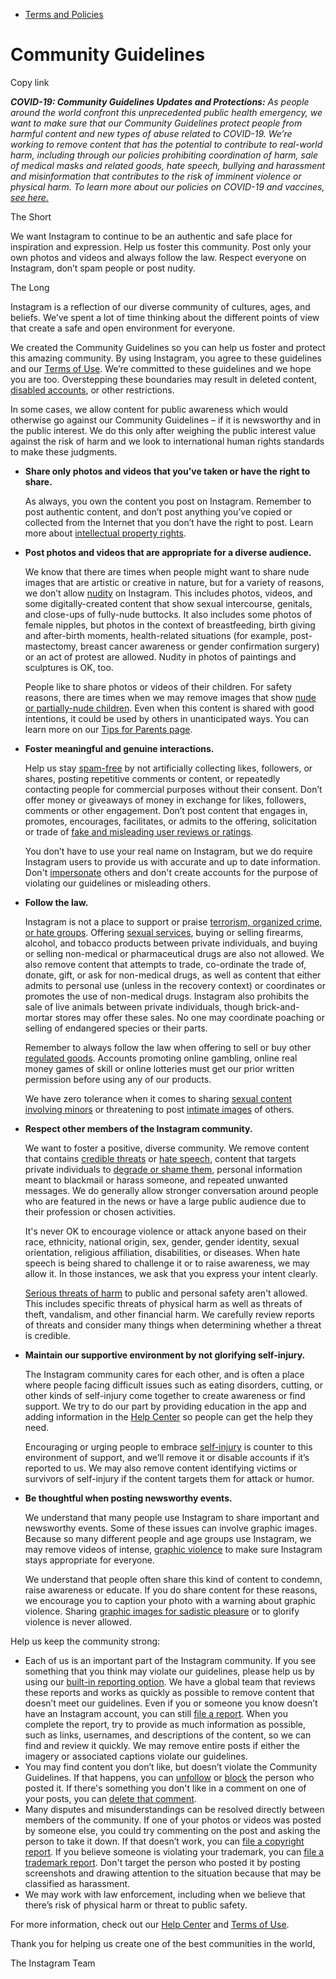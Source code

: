 *   [Terms and Policies](https://help.instagram.com/1417489251945243/?helpref=breadcrumb)

Community Guidelines
====================

Copy link

_**COVID-19: Community Guidelines Updates and Protections:** As people around the world confront this unprecedented public health emergency, we want to make sure that our Community Guidelines protect people from harmful content and new types of abuse related to COVID-19. We’re working to remove content that has the potential to contribute to real-world harm, including through our policies prohibiting coordination of harm, sale of medical masks and related goods, hate speech, bullying and harassment and misinformation that contributes to the risk of imminent violence or physical harm. To learn more about our policies on COVID-19 and vaccines, [see here.](https://help.instagram.com/697825587576762?helpref=faq_content)_

The Short

We want Instagram to continue to be an authentic and safe place for inspiration and expression. Help us foster this community. Post only your own photos and videos and always follow the law. Respect everyone on Instagram, don’t spam people or post nudity.

The Long

Instagram is a reflection of our diverse community of cultures, ages, and beliefs. We’ve spent a lot of time thinking about the different points of view that create a safe and open environment for everyone.

We created the Community Guidelines so you can help us foster and protect this amazing community. By using Instagram, you agree to these guidelines and our [Terms of Use](https://www.instagram.com/legal/terms). We’re committed to these guidelines and we hope you are too. Overstepping these boundaries may result in deleted content, [disabled accounts](https://help.instagram.com/366993040048856?helpref=faq_content), or other restrictions.

In some cases, we allow content for public awareness which would otherwise go against our Community Guidelines – if it is newsworthy and in the public interest. We do this only after weighing the public interest value against the risk of harm and we look to international human rights standards to make these judgments.

*   **Share only photos and videos that you’ve taken or have the right to share.**
    
    As always, you own the content you post on Instagram. Remember to post authentic content, and don’t post anything you’ve copied or collected from the Internet that you don’t have the right to post. Learn more about [intellectual property rights](https://help.instagram.com/126382350847838?helpref=faq_content).
    
*   **Post photos and videos that are appropriate for a diverse audience.**
    
    We know that there are times when people might want to share nude images that are artistic or creative in nature, but for a variety of reasons, we don’t allow [nudity](https://l.instagram.com/?u=https%3A%2F%2Fwww.facebook.com%2Fcommunitystandards%2Fadult_nudity_sexual_activity&e=AT2RqtQnx7OOO__FjuLW-hmhvIXtRaA0S1QU93PAAB4u_mmXAQvW0OUOyM6U-YW2h3og_80HPWEaUtoI8AgE6tGzV7YbmYqwUJ3uFel6hPkeJY8Lpbx0nw1HbmdhgRXLXqmV3wWyoo-N7uAN23fKVcVuGW317PBtt6rFYA) on Instagram. This includes photos, videos, and some digitally-created content that show sexual intercourse, genitals, and close-ups of fully-nude buttocks. It also includes some photos of female nipples, but photos in the context of breastfeeding, birth giving and after-birth moments, health-related situations (for example, post-mastectomy, breast cancer awareness or gender confirmation surgery) or an act of protest are allowed. Nudity in photos of paintings and sculptures is OK, too.
    
    People like to share photos or videos of their children. For safety reasons, there are times when we may remove images that show [nude or partially-nude children](https://l.instagram.com/?u=https%3A%2F%2Fwww.facebook.com%2Fcommunitystandards%2Fchild_nudity_sexual_exploitation&e=AT2RqtQnx7OOO__FjuLW-hmhvIXtRaA0S1QU93PAAB4u_mmXAQvW0OUOyM6U-YW2h3og_80HPWEaUtoI8AgE6tGzV7YbmYqwUJ3uFel6hPkeJY8Lpbx0nw1HbmdhgRXLXqmV3wWyoo-N7uAN23fKVcVuGW317PBtt6rFYA). Even when this content is shared with good intentions, it could be used by others in unanticipated ways. You can learn more on our [Tips for Parents page](https://help.instagram.com/154475974694511/?helpref=faq_content).
    
*   **Foster meaningful and genuine interactions.**
    
    Help us stay [spam-free](https://l.instagram.com/?u=https%3A%2F%2Fwww.facebook.com%2Fcommunitystandards%2Fspam&e=AT2RqtQnx7OOO__FjuLW-hmhvIXtRaA0S1QU93PAAB4u_mmXAQvW0OUOyM6U-YW2h3og_80HPWEaUtoI8AgE6tGzV7YbmYqwUJ3uFel6hPkeJY8Lpbx0nw1HbmdhgRXLXqmV3wWyoo-N7uAN23fKVcVuGW317PBtt6rFYA) by not artificially collecting likes, followers, or shares, posting repetitive comments or content, or repeatedly contacting people for commercial purposes without their consent. Don’t offer money or giveaways of money in exchange for likes, followers, comments or other engagement. Don’t post content that engages in, promotes, encourages, facilitates, or admits to the offering, solicitation or trade of [fake and misleading user reviews or ratings](https://l.instagram.com/?u=https%3A%2F%2Fwww.facebook.com%2Fcommunitystandards%2Ffraud_deception&e=AT2RqtQnx7OOO__FjuLW-hmhvIXtRaA0S1QU93PAAB4u_mmXAQvW0OUOyM6U-YW2h3og_80HPWEaUtoI8AgE6tGzV7YbmYqwUJ3uFel6hPkeJY8Lpbx0nw1HbmdhgRXLXqmV3wWyoo-N7uAN23fKVcVuGW317PBtt6rFYA).
    
    You don’t have to use your real name on Instagram, but we do require Instagram users to provide us with accurate and up to date information. Don't [impersonate](https://l.instagram.com/?u=https%3A%2F%2Fwww.facebook.com%2Fcommunitystandards%2Fmisrepresentation&e=AT2RqtQnx7OOO__FjuLW-hmhvIXtRaA0S1QU93PAAB4u_mmXAQvW0OUOyM6U-YW2h3og_80HPWEaUtoI8AgE6tGzV7YbmYqwUJ3uFel6hPkeJY8Lpbx0nw1HbmdhgRXLXqmV3wWyoo-N7uAN23fKVcVuGW317PBtt6rFYA) others and don't create accounts for the purpose of violating our guidelines or misleading others.
    
*   **Follow the law.**
    
    Instagram is not a place to support or praise [terrorism, organized crime, or hate groups](https://l.instagram.com/?u=https%3A%2F%2Fwww.facebook.com%2Fcommunitystandards%2Fdangerous_individuals_organizations&e=AT2RqtQnx7OOO__FjuLW-hmhvIXtRaA0S1QU93PAAB4u_mmXAQvW0OUOyM6U-YW2h3og_80HPWEaUtoI8AgE6tGzV7YbmYqwUJ3uFel6hPkeJY8Lpbx0nw1HbmdhgRXLXqmV3wWyoo-N7uAN23fKVcVuGW317PBtt6rFYA). Offering [sexual services](https://l.instagram.com/?u=https%3A%2F%2Fwww.facebook.com%2Fcommunitystandards%2Fsexual_solicitation&e=AT2RqtQnx7OOO__FjuLW-hmhvIXtRaA0S1QU93PAAB4u_mmXAQvW0OUOyM6U-YW2h3og_80HPWEaUtoI8AgE6tGzV7YbmYqwUJ3uFel6hPkeJY8Lpbx0nw1HbmdhgRXLXqmV3wWyoo-N7uAN23fKVcVuGW317PBtt6rFYA), buying or selling firearms, alcohol, and tobacco products between private individuals, and buying or selling non-medical or pharmaceutical drugs are also not allowed. We also remove content that attempts to trade, co-ordinate the trade of, donate, gift, or ask for non-medical drugs, as well as content that either admits to personal use (unless in the recovery context) or coordinates or promotes the use of non-medical drugs. Instagram also prohibits the sale of live animals between private individuals, though brick-and-mortar stores may offer these sales. No one may coordinate poaching or selling of endangered species or their parts.
    
    Remember to always follow the law when offering to sell or buy other [regulated goods](https://l.instagram.com/?u=https%3A%2F%2Fwww.facebook.com%2Fcommunitystandards%2Fregulated_goods&e=AT2RqtQnx7OOO__FjuLW-hmhvIXtRaA0S1QU93PAAB4u_mmXAQvW0OUOyM6U-YW2h3og_80HPWEaUtoI8AgE6tGzV7YbmYqwUJ3uFel6hPkeJY8Lpbx0nw1HbmdhgRXLXqmV3wWyoo-N7uAN23fKVcVuGW317PBtt6rFYA). Accounts promoting online gambling, online real money games of skill or online lotteries must get our prior written permission before using any of our products.
    
    We have zero tolerance when it comes to sharing [sexual content involving minors](https://l.instagram.com/?u=https%3A%2F%2Fwww.facebook.com%2Fcommunitystandards%2Fchild_nudity_sexual_exploitation&e=AT2RqtQnx7OOO__FjuLW-hmhvIXtRaA0S1QU93PAAB4u_mmXAQvW0OUOyM6U-YW2h3og_80HPWEaUtoI8AgE6tGzV7YbmYqwUJ3uFel6hPkeJY8Lpbx0nw1HbmdhgRXLXqmV3wWyoo-N7uAN23fKVcVuGW317PBtt6rFYA) or threatening to post [intimate images](https://l.instagram.com/?u=https%3A%2F%2Fwww.facebook.com%2Fcommunitystandards%2Fsexual_exploitation_adults&e=AT2RqtQnx7OOO__FjuLW-hmhvIXtRaA0S1QU93PAAB4u_mmXAQvW0OUOyM6U-YW2h3og_80HPWEaUtoI8AgE6tGzV7YbmYqwUJ3uFel6hPkeJY8Lpbx0nw1HbmdhgRXLXqmV3wWyoo-N7uAN23fKVcVuGW317PBtt6rFYA) of others.
    
*   **Respect other members of the Instagram community.**
    
    We want to foster a positive, diverse community. We remove content that contains [credible threats](https://l.instagram.com/?u=https%3A%2F%2Fwww.facebook.com%2Fcommunitystandards%2Fcredible_violence&e=AT2RqtQnx7OOO__FjuLW-hmhvIXtRaA0S1QU93PAAB4u_mmXAQvW0OUOyM6U-YW2h3og_80HPWEaUtoI8AgE6tGzV7YbmYqwUJ3uFel6hPkeJY8Lpbx0nw1HbmdhgRXLXqmV3wWyoo-N7uAN23fKVcVuGW317PBtt6rFYA) or [hate speech](https://l.instagram.com/?u=https%3A%2F%2Fwww.facebook.com%2Fcommunitystandards%2Fhate_speech&e=AT2RqtQnx7OOO__FjuLW-hmhvIXtRaA0S1QU93PAAB4u_mmXAQvW0OUOyM6U-YW2h3og_80HPWEaUtoI8AgE6tGzV7YbmYqwUJ3uFel6hPkeJY8Lpbx0nw1HbmdhgRXLXqmV3wWyoo-N7uAN23fKVcVuGW317PBtt6rFYA), content that targets private individuals to [degrade or shame them](https://l.instagram.com/?u=https%3A%2F%2Fwww.facebook.com%2Fcommunitystandards%2Fbullying&e=AT2RqtQnx7OOO__FjuLW-hmhvIXtRaA0S1QU93PAAB4u_mmXAQvW0OUOyM6U-YW2h3og_80HPWEaUtoI8AgE6tGzV7YbmYqwUJ3uFel6hPkeJY8Lpbx0nw1HbmdhgRXLXqmV3wWyoo-N7uAN23fKVcVuGW317PBtt6rFYA), personal information meant to blackmail or harass someone, and repeated unwanted messages. We do generally allow stronger conversation around people who are featured in the news or have a large public audience due to their profession or chosen activities.
    
    It's never OK to encourage violence or attack anyone based on their race, ethnicity, national origin, sex, gender, gender identity, sexual orientation, religious affiliation, disabilities, or diseases. When hate speech is being shared to challenge it or to raise awareness, we may allow it. In those instances, we ask that you express your intent clearly.
    
    [Serious threats of harm](https://l.instagram.com/?u=https%3A%2F%2Fwww.facebook.com%2Fcommunitystandards%2Fcredible_violence&e=AT2RqtQnx7OOO__FjuLW-hmhvIXtRaA0S1QU93PAAB4u_mmXAQvW0OUOyM6U-YW2h3og_80HPWEaUtoI8AgE6tGzV7YbmYqwUJ3uFel6hPkeJY8Lpbx0nw1HbmdhgRXLXqmV3wWyoo-N7uAN23fKVcVuGW317PBtt6rFYA) to public and personal safety aren't allowed. This includes specific threats of physical harm as well as threats of theft, vandalism, and other financial harm. We carefully review reports of threats and consider many things when determining whether a threat is credible.
    
*   **Maintain our supportive environment by not glorifying self-injury.**
    
    The Instagram community cares for each other, and is often a place where people facing difficult issues such as eating disorders, cutting, or other kinds of self-injury come together to create awareness or find support. We try to do our part by providing education in the app and adding information in the [Help Center](https://help.instagram.com/) so people can get the help they need.
    
    Encouraging or urging people to embrace [self-injury](https://l.instagram.com/?u=https%3A%2F%2Fwww.facebook.com%2Fcommunitystandards%2Fsuicide_self_injury_violence&e=AT2RqtQnx7OOO__FjuLW-hmhvIXtRaA0S1QU93PAAB4u_mmXAQvW0OUOyM6U-YW2h3og_80HPWEaUtoI8AgE6tGzV7YbmYqwUJ3uFel6hPkeJY8Lpbx0nw1HbmdhgRXLXqmV3wWyoo-N7uAN23fKVcVuGW317PBtt6rFYA) is counter to this environment of support, and we’ll remove it or disable accounts if it’s reported to us. We may also remove content identifying victims or survivors of self-injury if the content targets them for attack or humor.
    
*   **Be thoughtful when posting newsworthy events.**
    
    We understand that many people use Instagram to share important and newsworthy events. Some of these issues can involve graphic images. Because so many different people and age groups use Instagram, we may remove videos of intense, [graphic violence](https://l.instagram.com/?u=https%3A%2F%2Fwww.facebook.com%2Fcommunitystandards%2Fgraphic_violence&e=AT2RqtQnx7OOO__FjuLW-hmhvIXtRaA0S1QU93PAAB4u_mmXAQvW0OUOyM6U-YW2h3og_80HPWEaUtoI8AgE6tGzV7YbmYqwUJ3uFel6hPkeJY8Lpbx0nw1HbmdhgRXLXqmV3wWyoo-N7uAN23fKVcVuGW317PBtt6rFYA) to make sure Instagram stays appropriate for everyone.
    
    We understand that people often share this kind of content to condemn, raise awareness or educate. If you do share content for these reasons, we encourage you to caption your photo with a warning about graphic violence. Sharing [graphic images for sadistic pleasure](https://l.instagram.com/?u=https%3A%2F%2Fwww.facebook.com%2Fcommunitystandards%2Fcruel_insensitive&e=AT2RqtQnx7OOO__FjuLW-hmhvIXtRaA0S1QU93PAAB4u_mmXAQvW0OUOyM6U-YW2h3og_80HPWEaUtoI8AgE6tGzV7YbmYqwUJ3uFel6hPkeJY8Lpbx0nw1HbmdhgRXLXqmV3wWyoo-N7uAN23fKVcVuGW317PBtt6rFYA) or to glorify violence is never allowed.
    

Help us keep the community strong:

*   Each of us is an important part of the Instagram community. If you see something that you think may violate our guidelines, please help us by using our [built-in reporting option](https://help.instagram.com/165828726894770?helpref=faq_content). We have a global team that reviews these reports and works as quickly as possible to remove content that doesn’t meet our guidelines. Even if you or someone you know doesn’t have an Instagram account, you can still [file a report](https://help.instagram.com/contact/383679321740945). When you complete the report, try to provide as much information as possible, such as links, usernames, and descriptions of the content, so we can find and review it quickly. We may remove entire posts if either the imagery or associated captions violate our guidelines.
*   You may find content you don’t like, but doesn’t violate the Community Guidelines. If that happens, you can [unfollow](https://help.instagram.com/286340048138725?helpref=faq_content) or [block](https://help.instagram.com/426700567389543/?helpref=faq_content) the person who posted it. If there's something you don't like in a comment on one of your posts, you can [delete that comment](https://help.instagram.com/289098941190483?helpref=faq_content).
*   Many disputes and misunderstandings can be resolved directly between members of the community. If one of your photos or videos was posted by someone else, you could try commenting on the post and asking the person to take it down. If that doesn’t work, you can [file a copyright report](https://help.instagram.com/126382350847838?helpref=faq_content). If you believe someone is violating your trademark, you can [file a trademark report](https://help.instagram.com/222826637847963?helpref=faq_content). Don't target the person who posted it by posting screenshots and drawing attention to the situation because that may be classified as harassment.
*   We may work with law enforcement, including when we believe that there’s risk of physical harm or threat to public safety.

For more information, check out our [Help Center](https://help.instagram.com/) and [Terms of Use](https://l.instagram.com/?u=http%3A%2F%2Finstagram.com%2Flegal%2Fterms%2F%23&e=AT2RqtQnx7OOO__FjuLW-hmhvIXtRaA0S1QU93PAAB4u_mmXAQvW0OUOyM6U-YW2h3og_80HPWEaUtoI8AgE6tGzV7YbmYqwUJ3uFel6hPkeJY8Lpbx0nw1HbmdhgRXLXqmV3wWyoo-N7uAN23fKVcVuGW317PBtt6rFYA).

Thank you for helping us create one of the best communities in the world,

The Instagram Team